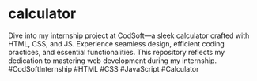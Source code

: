 # calculator
Dive into my internship project at CodSoft—a sleek calculator crafted with HTML, CSS, and JS. Experience seamless design, efficient coding practices, and essential functionalities. This repository reflects my dedication to mastering web development during my internship. #CodSoftInternship #HTML #CSS #JavaScript #Calculator
